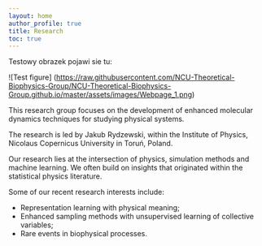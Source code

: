 ```yaml
---
layout: home
author_profile: true
title: Research
toc: true
---
```


Testowy obrazek pojawi sie tu: 


![Test figure] (https://raw.githubusercontent.com/NCU-Theoretical-Biophysics-Group/NCU-Theoretical-Biophysics-Group.github.io/master/assets/images/Webpage_1.png)

This research group focuses on the development of enhanced molecular dynamics 
techniques for studying physical systems. 

The research is led by Jakub Rydzewski, within the Institute of Physics, 
Nicolaus Copernicus University in Toruń, Poland.

Our research lies at the intersection of physics, simulation methods and machine 
learning. We often build on insights that originated within the statistical
physics literature.

Some of our recent research interests include:
* Representation learning with physical meaning;
* Enhanced sampling methods with unsupervised learning of collective variables;
* Rare events in biophysical processes.
